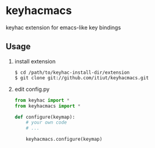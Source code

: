 # keyhacmacs
keyhac extension for emacs-like key bindings

## Usage
1. install extension
    ```
    $ cd /path/to/keyhac-install-dir/extension
    $ git clone git://github.com/itiut/keyhacmacs.git
    ```

2. edit config.py
    ```python
    from keyhac import *
    from keyhacmacs import *

    def configure(keymap):
        # your own code
        # ...

        keyhacmacs.configure(keymap)
    ```
